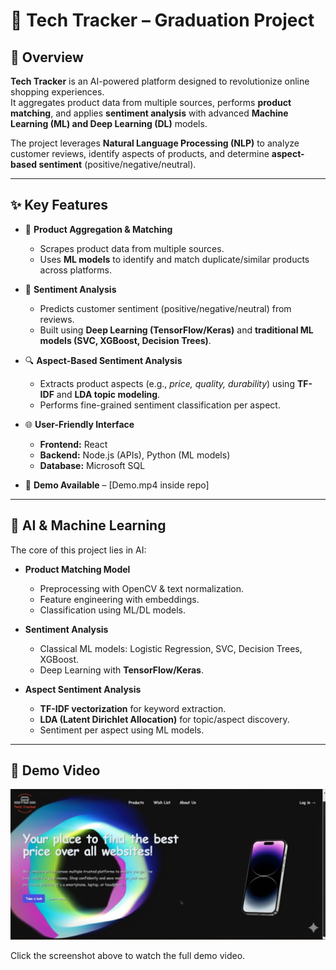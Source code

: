 # 📌 Tech Tracker – Graduation Project  

## 🚀 Overview  
**Tech Tracker** is an AI-powered platform designed to revolutionize online shopping experiences.  
It aggregates product data from multiple sources, performs **product matching**, and applies **sentiment analysis** with advanced **Machine Learning (ML) and Deep Learning (DL)** models.  

The project leverages **Natural Language Processing (NLP)** to analyze customer reviews, identify aspects of products, and determine **aspect-based sentiment** (positive/negative/neutral).  

---

## ✨ Key Features  

- 🛒 **Product Aggregation & Matching**  
  - Scrapes product data from multiple sources.  
  - Uses **ML models** to identify and match duplicate/similar products across platforms.  

- 💬 **Sentiment Analysis**  
  - Predicts customer sentiment (positive/negative/neutral) from reviews.  
  - Built using **Deep Learning (TensorFlow/Keras)** and **traditional ML models (SVC, XGBoost, Decision Trees)**.  

- 🔍 **Aspect-Based Sentiment Analysis**  
  - Extracts product aspects (e.g., *price, quality, durability*) using **TF-IDF** and **LDA topic modeling**.  
  - Performs fine-grained sentiment classification per aspect.  

- 🌐 **User-Friendly Interface**  
  - **Frontend:** React  
  - **Backend:** Node.js (APIs), Python (ML models)  
  - **Database:** Microsoft SQL  

- 🎥 **Demo Available** – [Demo.mp4 inside repo]  

---

## 🧠 AI & Machine Learning  

The core of this project lies in AI:  

- **Product Matching Model**  
  - Preprocessing with OpenCV & text normalization.  
  - Feature engineering with embeddings.  
  - Classification using ML/DL models.  

- **Sentiment Analysis**  
  - Classical ML models: Logistic Regression, SVC, Decision Trees, XGBoost.  
  - Deep Learning with **TensorFlow/Keras**.  

- **Aspect Sentiment Analysis**  
  - **TF-IDF vectorization** for keyword extraction.  
  - **LDA (Latent Dirichlet Allocation)** for topic/aspect discovery.  
  - Sentiment per aspect using ML models.  

---

## 🎥 Demo Video  

[![Watch the Demo](./demo_screenshot.png)](https://drive.google.com/file/d/1WgDQMep9gl6wqhAD4vTD4rPyZlRg9_jl/view?usp=sharing)

Click the screenshot above to watch the full demo video.


